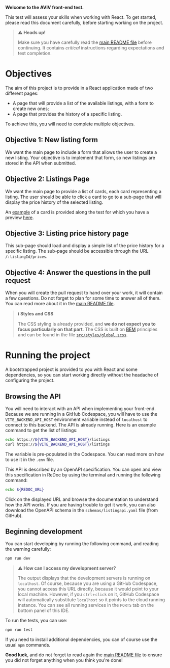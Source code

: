 **Welcome to the AVIV front-end test.**

This test will assess your skills when working with React. To get started, please read this document carefully, before starting working on the project.

> **⚠️ Heads up!**
> 
> Make sure you have carefully read the [main README file](../README.md) before continuing. It contains _critical_ instructions regarding expectations and test completion.

# Objectives

The aim of this project is to provide in a React application made of two different pages:

- A page that will provide a list of the available listings, with a form to create new ones;
- A page that provides the history of a specific listing.

To achieve this, you will need to complete multiple objectives.

## Objective 1: New listing form

We want the main page to include a form that allows the user to create a new listing. Your objective is to implement that form, so new listings are stored in the API when submitted.

## Objective 2: Listings Page

We want the main page to provide a list of cards, each card representing a listing. The user should be able to click a card to go to a sub-page that will display the price history of the selected listing.

An [example](./src/containers/Listings/Listings.tsx) of a card is provided along the test for which you have a preview [here](./assets/listing-card.png).

## Objective 3: Listing price history page

This sub-page should load and display a simple list of the price history for a specific listing.
The sub-page should be accessible through the URL `/:listingId/prices`.

## Objective 4: Answer the questions in the pull request

When you will create the pull request to hand over your work, it will contain a few questions. Do not forget to plan for some time to answer all of them. You can 
read more about it in the [main README file](../README.md#iii---handing-over-your-work).

> **ℹ️ Styles and CSS**
> 
> The CSS styling is already provided, and **we do not expect you to focus particularly on that part**. The CSS is built on
[BEM](https://getbem.com/introduction/) principles and can be found in the file [`src/styles/global.scss`](./src/styles/global.scss).

# Running the project

A bootstrapped project is provided to you with React and some dependencies, so you can start working directly without the headache of configuring the project.

## Browsing the API

You will need to interact with an API when implementing your front-end. Because we are running in a GitHub Codespace, you will have to use the `VITE_BACKEND_API_HOST` environment variable instead of `localhost` to connect to this backend. The API is already running. Here is an example command to get the list of listings:

```sh
echo https://${VITE_BACKEND_API_HOST}/listings
curl https://${VITE_BACKEND_API_HOST}/listings
```

The variable is pre-populated in the Codespace. You can read more on how to use it in the `.env` file.

This API is described by an OpenAPI specification. You can open and view this specification in ReDoc by using the terminal and running the following command:

```sh
echo ${REDOC_URL}
```

Click on the displayed URL and browse the documentation to understand how the API works. If you are having trouble to get it work, you can also download
the OpenAPI schema in the `schemas/listingapi.yaml` file (from GitHub).

## Beginning development

You can start developing by running the following command, and reading the warning carefully:

```sh
npm run dev
```

> **⚠️ How can I access my development server?**
> 
> The output displays that the development servers is running on `localhost`. Of course, because you are using a GitHub Codespace, you cannot access this URL directly, because it would point to your local machine. However, if you `ctrl`+`click` on it, GitHub Codespace will automatically substitute `localhost` so it points to the cloud running instance. You can see all running services in the `PORTS` tab on the bottom panel of this IDE.

To run the tests, you can use:

```sh
npm run test
```

If you need to install additional dependencies, you can of course use the usual `npm` commands.

**Good luck**, and do not forget to read again the [main README file](../README.md) to ensure you did not forget anything when you think you're done!
